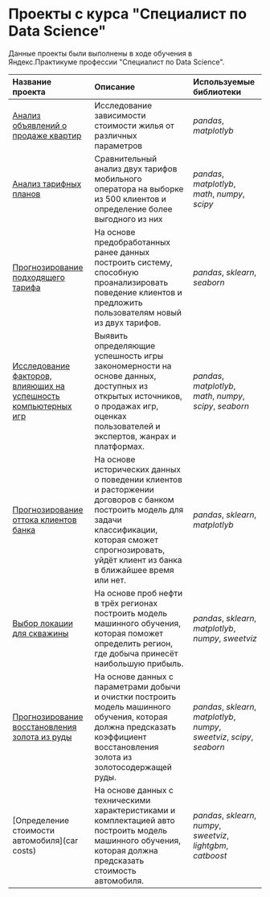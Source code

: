 # Проекты с курса "Специалист по Data Science"

Данные проекты были выполнены в ходе обучения в Яндекс.Практикуме профессии "Специалист по Data Science".

| Название проекта | Описание | Используемые библиотеки | 
| :---------------------- | :---------------------- | :---------------------- |
| [Анализ объявлений о продаже квартир](real_estate) | Исследование зависимости стоимости жилья от различных параметров| *pandas*, *matplotlyb* |
| [Анализ тарифных планов](tariffs) | Сравнительный анализ двух тарифов мобильного оператора на выборке из 500 клиентов и определение более выгодного из них| *pandas*, *matplotlyb*, *math*, *numpy*, *scipy* |
| [Прогнозирование подходящего тарифа](tariffs) |На основе предобработанных ранее данных построить систему, способную проанализировать поведение клиентов и предложить пользователям новый из двух тарифов. | *pandas*, *sklearn*, *seaborn*|
| [Исследование факторов, влияющих на успешность компьютерных игр](games) | Выявить определяющие успешность игры закономерности на основе данных, доступных из открытых источников, о продажах игр, оценках пользователей и экспертов, жанрах и платформах.| *pandas*, *matplotlyb*, *math*, *numpy*, *scipy*, *seaborn* |
| [Прогнозирование оттока клиентов банка](banks_leaving) |На основе исторических данных о поведении клиентов и расторжении договоров с банком построить модель для задачи классификации, которая сможет спрогнозировать, уйдёт клиент из банка в ближайшее время или нет.| *pandas*, *sklearn*, *matplotlyb*|
| [Выбор локации для скважины](oil_production) |На основе проб нефти в трёх регионах построить модель машинного обучения, которая поможет определить регион, где добыча принесёт наибольшую прибыль.| *pandas*, *sklearn*, *matplotlyb*, *numpy*, *sweetviz*|
| [Прогнозирование восстановления золота из руды](gold_concetrate) |На основе данных с параметрами добычи и очистки построить модель машинного обучения, которая должна предсказать коэффициент восстановления золота из золотосодержащей руды.| *pandas*, *sklearn*, *matplotlyb*, *numpy*, *sweetviz*, *scipy*, *seaborn*|
| [Определение стоимости автомобиля](car costs) |На основе данных с техническими характеристиками и комплектацией авто построить модель машинного обучения, которая должна предсказать стоимость автомобиля.| *pandas*, *sklearn*, *numpy*, *sweetviz*, *lightgbm*, *catboost*|
